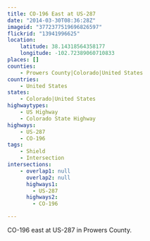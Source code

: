 ```yaml
---
title: CO-196 East at US-287
date: "2014-03-30T08:36:28Z"
imageid: "3772377519696826597"
flickrid: "13941996625"
location:
    latitude: 38.14318564358177
    longitude: -102.72389060710833
places: []
counties:
    - Prowers County|Colorado|United States
countries:
    - United States
states:
    - Colorado|United States
highwaytypes:
    - US Highway
    - Colorado State Highway
highways:
    - US-287
    - CO-196
tags:
    - Shield
    - Intersection
intersections:
    - overlap1: null
      overlap2: null
      highways1:
        - US-287
      highways2:
        - CO-196

---
```

CO-196 east at US-287 in Prowers County.